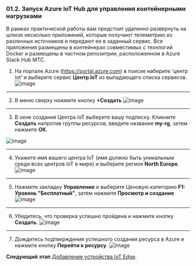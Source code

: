 ### 01.2. Запуск Azure IoT Hub для управления контейнерными нагрузками
В рамках практической работы вам предстоит удаленно развернуть на шлюзе несколько приложений, которые получают телеметрию из различных источников и передают ее в заданный сервис.
Все приложения размещены в контейнерах совместимых с технлогий Docker и размещены в частном репозитрии, расположенном в Azure Stack Hub МТС.


1. На портале Azure (https://portal.azure.com) в поиске наберите 'центр iot' и выберите сервис **Центр IoT** из выпадающего списка сервисов.
![image](https://user-images.githubusercontent.com/34028526/154055454-da85be63-18ab-443f-847c-4f53f4d9a626.png)

---
   
2. В меню сверху нажмите кнопку **+Создать**
![image](https://user-images.githubusercontent.com/34028526/154055870-41ac9983-6cbd-479a-af86-360e5da2deba.png)

---

3. В окне создания Центра IoT выберите вашу подписку. Кликните **Создать** напротив группы ресурсов, введите название **my-rg**, затем нажмите **ОК**.

![image](https://user-images.githubusercontent.com/34028526/154060261-ccb335ea-f374-407d-9156-be0dd2731a84.png)

---

4. Укажите имя вашего центра IoT (имя должно быть уникальным среди всех центров IoT в мире) и выберите регион **North Europe**. 
![image](https://user-images.githubusercontent.com/34028526/154060786-4d029b4c-62af-4d76-9437-2c48538146f4.png)

---

5. Нажмите закладку **Управление** и выберите Ценовую категорию **F1: Уровень "Бесплатный"**, затем нажмите **Просмотр и создание**
![image](https://user-images.githubusercontent.com/34028526/154061133-d3b9c4ce-7422-411c-9ad8-f629f6bcc3cf.png)

---

6. Убедитесь, что проверка успешно пройдена и нажмите кнопку **Создать**.
![image](https://user-images.githubusercontent.com/34028526/154061933-e93a51ee-2b61-45e8-aa30-ab4198744446.png)

---

7. Дождитесь подтверждения успешного создания ресурса в Azure и нажмите кнопку **Перейти к ресурсу**.
![image](https://user-images.githubusercontent.com/34028526/154062299-44d81720-9b9d-495d-a2ce-9619814f5bc5.png)

**Следующий этап** [Добавление устройства IoT Edge](https://github.com/dmitriyteteruk/IoT-HOL-MTS-AwaraIT/blob/main/01.3-AddIoT-Edge-Device-To-Azure-IoT-Hub.md). 
